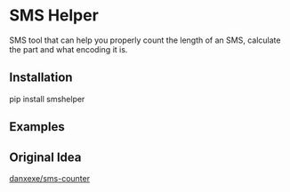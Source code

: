 SMS Helper
==========
SMS tool that can help you properly count the length of an SMS, calculate the part and what encoding it is.


Installation
------------
pip install smshelper


Examples
--------


Original Idea
-------------
[danxexe/sms-counter](https://github.com/danxexe/sms-counter)
